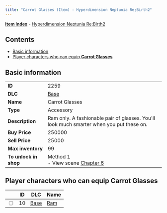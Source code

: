```yaml
---
title: "Carrot Glasses (Item) - Hyperdimension Neptunia Re;Birth2"
---
```


[**Item Index**](/neptunia/rb2/item/index.html) - [Hyperdimension Neptunia Re;Birth2](/neptunia/rb2)

## Contents

- [Basic information](#basic-information)
- [Player characters who can equip **Carrot Glasses**](#player-characters-who-can-equip-carrot-glasses)

## Basic information

|   |   |
| -- | -- |
| **ID** | 2259 |
| **DLC** | [Base](/neptunia/rb2/dlc/0-base.html) |
| **Name** | Carrot Glasses |
| **Type** | Accessory |
| **Description** | Ram only. A fashionable pair of glasses. You'll look much smarter when you put these on. |
| **Buy Price** | 250000 |
| **Sell Price** | 25000 |
| **Max inventory** | 99 |
| **To unlock in shop** | Method 1<br />- View scene [Chapter 6](/neptunia/rb2/scene/0-401-chapter-6.html) |

## Player characters who can equip **Carrot Glasses**

|    | ID | DLC | Name |
| -- | -- | --- | ---- |
| <input type="checkbox" id="rb2-player-0-10" class="trackbox" /> | 10 | [Base](/neptunia/rb2/dlc/0-base.html) | [Ram](/neptunia/rb2/player/0-10-ram.html) |